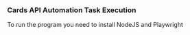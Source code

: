 ### Cards API Automation Task Execution

To run the program you need to install NodeJS and Playwright